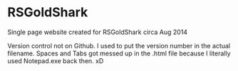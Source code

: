 # RSGoldShark
Single page website created for RSGoldShark circa Aug 2014

Version control not on Github. I used to put the version number in the actual filename.
Spaces and Tabs got messed up in the .html file because I literally used Notepad.exe back then. xD
